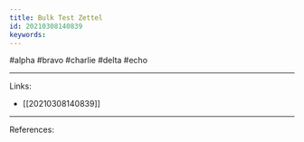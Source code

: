 ```yaml
---
title: Bulk Test Zettel
id: 20210308140839
keywords:
---
```

#alpha #bravo #charlie #delta #echo

---
Links:

- [[20210308140839]]

---
References:
